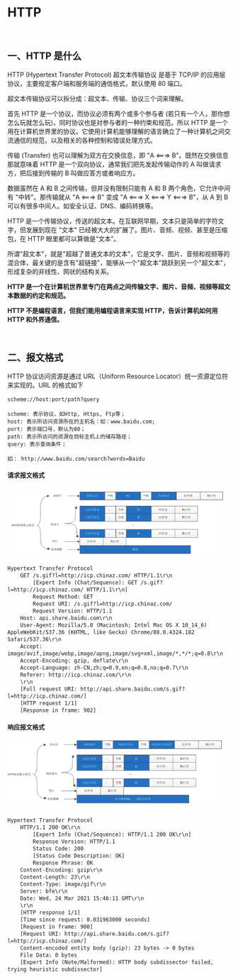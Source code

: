 
# HTTP

<br>

## 一、HTTP 是什么

HTTP (Hypertext Transfer Protocol) 超文本传输协议 是基于 TCP/IP 的应用层协议，主要规定客户端和服务端的通信格式，默认使用 80 端口。

超文本传输协议可以拆分成：超文本、传输、协议三个词来理解。

首先 HTTP 是一个协议，而协议必须有两个或多个参与者 (若只有一个人，那你想怎么玩就怎么玩)，同时协议也是对参与者的一种约束和规范。所以 HTTP 是一个用在计算机世界里的协议。它使用计算机能够理解的语言确立了一种计算机之间交流通信的规范，以及相关的各种控制和错误处理方式。

传输 (Transfer) 也可以理解为双方在交换信息，即 "A <===> B"。既然在交换信息那就意味着 HTTP 是一个双向协议，通常我们把先发起传输动作的 A 叫做请求方，把后接到传输的 B 叫做应答方或者响应方。

数据虽然在 A 和 B 之间传输，但并没有限制只能有 A 和 B 两个角色，它允许中间有 "中转"。那传输就从 "A <===> B" 变成 "A <===> X <===> Y <===> B"，从 A 到 B 可以有很多中间人。如安全认证、DNS、编码转换等。

HTTP 是一个传输协议，传送的超文本。在互联网早期，文本只是简单的字符文字，但发展到现在 "文本" 已经被大大的扩展了。图片、音频、视频、甚至是压缩包，在 HTTP 眼里都可以算做是“文本”。

所谓"超文本"，就是"超越了普通文本的文本"，它是文字、图片、音频和视频等的混合体，最关键的是含有"超链接"，能够从一个"超文本"跳跃到另一个"超文本"，形成复杂的非线性、网状的结构关系。

**HTTP 是一个在计算机世界里专门在两点之间传输文字、图片、音频、视频等超文本数据的约定和规范。**

**HTTP 不是编程语言，但我们能用编程语言来实现 HTTP，告诉计算机如何用 HTTP 和外界通信。**


<br>

## 二、报文格式

HTTP 协议访问资源是通过 URL（Uniform Resource Locator）统一资源定位符来实现的。URL 的格式如下

```
scheme://host:port/path?query

scheme: 表示协议，如Http, Https, Ftp等；
host: 表示所访问资源所在的主机名：如：www.baidu.com;
port: 表示端口号，默认为80；
path: 表示所访问的资源在目标主机上的储存路径；
query: 表示查询条件；

如： http://www.baidu.com/search?words=Baidu

```

#### 请求报文格式

![](../Images/Network/HTTP/HTTP_images01.png)


```
Hypertext Transfer Protocol
    GET /s.gif?l=http://icp.chinaz.com/ HTTP/1.1\r\n
        [Expert Info (Chat/Sequence): GET /s.gif?l=http://icp.chinaz.com/ HTTP/1.1\r\n]
        Request Method: GET
        Request URI: /s.gif?l=http://icp.chinaz.com/
        Request Version: HTTP/1.1
    Host: api.share.baidu.com\r\n
    User-Agent: Mozilla/5.0 (Macintosh; Intel Mac OS X 10_14_6) AppleWebKit/537.36 (KHTML, like Gecko) Chrome/88.0.4324.182 Safari/537.36\r\n
    Accept: image/avif,image/webp,image/apng,image/svg+xml,image/*,*/*;q=0.8\r\n
    Accept-Encoding: gzip, deflate\r\n
    Accept-Language: zh-CN,zh;q=0.9,en;q=0.8,no;q=0.7\r\n
    Referer: http://icp.chinaz.com/\r\n
    \r\n
    [Full request URI: http://api.share.baidu.com/s.gif?l=http://icp.chinaz.com/]
    [HTTP request 1/1]
    [Response in frame: 902]

```

#### 响应报文格式

![](../Images/Network/HTTP/HTTP_images02.png)

```
Hypertext Transfer Protocol
    HTTP/1.1 200 OK\r\n
        [Expert Info (Chat/Sequence): HTTP/1.1 200 OK\r\n]
        Response Version: HTTP/1.1
        Status Code: 200
        [Status Code Description: OK]
        Response Phrase: OK
    Content-Encoding: gzip\r\n
    Content-Length: 23\r\n
    Content-Type: image/gif\r\n
    Server: bfe\r\n
    Date: Wed, 24 Mar 2021 15:46:11 GMT\r\n
    \r\n
    [HTTP response 1/1]
    [Time since request: 0.031963000 seconds]
    [Request in frame: 900]
    [Request URI: http://api.share.baidu.com/s.gif?l=http://icp.chinaz.com/]
    Content-encoded entity body (gzip): 23 bytes -> 0 bytes
    File Data: 0 bytes
    [Expert Info (Note/Malformed): HTTP body subdissector failed, trying heuristic subdissector]

```

<br>


<br>

<br>


<br>


<br>


<br>